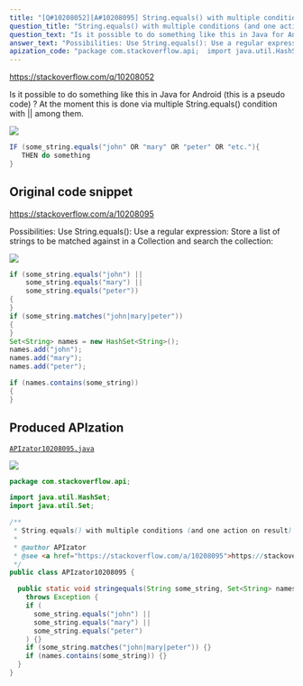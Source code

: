 ```yaml
---
title: "[Q#10208052][A#10208095] String.equals() with multiple conditions (and one action on result)"
question_title: "String.equals() with multiple conditions (and one action on result)"
question_text: "Is it possible to do something like this in Java for Android (this is a pseudo code) ? At the moment this is done via multiple String.equals() condition with || among them."
answer_text: "Possibilities: Use String.equals(): Use a regular expression: Store a list of strings to be matched against in a Collection and search the collection:"
apization_code: "package com.stackoverflow.api;  import java.util.HashSet; import java.util.Set;  /**  * String.equals() with multiple conditions (and one action on result)  *  * @author APIzator  * @see <a href=\"https://stackoverflow.com/a/10208095\">https://stackoverflow.com/a/10208095</a>  */ public class APIzator10208095 {    public static void stringequals(String some_string, Set<String> names)     throws Exception {     if (       some_string.equals(\"john\") ||       some_string.equals(\"mary\") ||       some_string.equals(\"peter\")     ) {}     if (some_string.matches(\"john|mary|peter\")) {}     if (names.contains(some_string)) {}   } }"
---
```


https://stackoverflow.com/q/10208052

Is it possible to do something like this in Java for Android (this is a pseudo code)
?
At the moment this is done via multiple String.equals() condition with || among them.


<div class="code-logo"><img src="/stackoverflow.png" /></div>

```java
IF (some_string.equals("john" OR "mary" OR "peter" OR "etc."){
   THEN do something
}
```


## Original code snippet

https://stackoverflow.com/a/10208095

Possibilities:
Use String.equals():
Use a regular expression:
Store a list of strings to be matched against in a Collection and search the collection:

<div class="code-logo"><img src="/stackoverflow.png" /></div>

```java
if (some_string.equals("john") ||
    some_string.equals("mary") ||
    some_string.equals("peter"))
{
}
if (some_string.matches("john|mary|peter"))
{
}
Set<String> names = new HashSet<String>();
names.add("john");
names.add("mary");
names.add("peter");

if (names.contains(some_string))
{
}
```

## Produced APIzation

[`APIzator10208095.java`](https://github.com/pasqualesalza/apization-temp/raw/main/data/search/APIzator10208095.java)

<div class="code-logo"><img src="/apizator.png" /></div>

```java
package com.stackoverflow.api;

import java.util.HashSet;
import java.util.Set;

/**
 * String.equals() with multiple conditions (and one action on result)
 *
 * @author APIzator
 * @see <a href="https://stackoverflow.com/a/10208095">https://stackoverflow.com/a/10208095</a>
 */
public class APIzator10208095 {

  public static void stringequals(String some_string, Set<String> names)
    throws Exception {
    if (
      some_string.equals("john") ||
      some_string.equals("mary") ||
      some_string.equals("peter")
    ) {}
    if (some_string.matches("john|mary|peter")) {}
    if (names.contains(some_string)) {}
  }
}

```